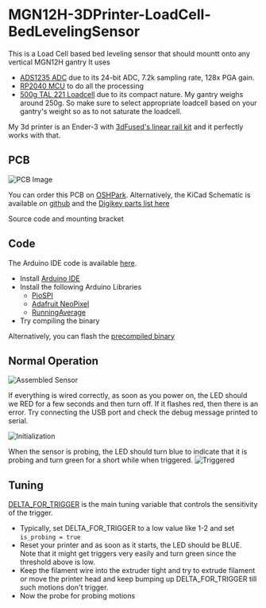 # MGN12H-3DPrinter-LoadCell-BedLevelingSensor
 This is a Load Cell based bed leveling sensor that should mountt onto any vertical MGN12H gantry
 It uses
 * [ADS1235 ADC](https://www.digikey.com/en/products/detail/texas-instruments/ADS1235QWRHMRQ1/11308865) due to its 24-bit ADC, 7.2k sampling rate, 128x PGA gain.
 * [RP2040 MCU](https://www.raspberrypi.com/products/rp2040/) to do all the processing
 * [500g TAL 221 Loadcell](chrome-extension://efaidnbmnnnibpcajpcglclefindmkaj/https://cdn.sparkfun.com/assets/9/9/a/f/3/TAL221.pdf) due to its compact nature. My gantry weighs around 250g. So make sure to select appropriate loadcell based on your gantry's weight so as to not saturate the loadcell.

My 3d printer is an Ender-3 with [3dFused's linear rail kit](https://3dfused.com/product/xaxis235/) and it perfectly works with that.


## PCB
![PCB Image](https://github.com/jujojujo2003/MGN12H-3DPrinter-LoadCell-BedLevelingSensor/blob/main/PCB/LoadcellSensor.png)

You can order this PCB on [OSHPark](https://oshpark.com/shared_projects/gbeaSpQu).
Alternatively, the KiCad Schematic is available on [github](https://github.com/jujojujo2003/MGN12H-3DPrinter-LoadCell-BedLevelingSensor/tree/main/PCB) and the [Digikey parts list here](https://github.com/jujojujo2003/MGN12H-3DPrinter-LoadCell-BedLevelingSensor/blob/main/PCB/LoadCellDigikeyParts.csv)


<TBD> Source code and mounting bracket

## Code

The Arduino IDE code is available [here](https://github.com/jujojujo2003/MGN12H-3DPrinter-LoadCell-BedLevelingSensor/tree/main/Code). 
* Install [Arduino IDE](https://www.arduino.cc/en/software)
* Install the following Arduino Libraries
  * [PioSPI](https://www.arduino.cc/reference/en/libraries/piospi/)
  * [Adafruit NeoPixel](https://www.arduino.cc/reference/en/libraries/adafruit-neopixel/)
  * [RunningAverage](https://www.arduino.cc/reference/en/libraries/runningaverage/)
* Try compiling the binary

Alternatively, you can flash the [precompiled binary](https://github.com/jujojujo2003/MGN12H-3DPrinter-LoadCell-BedLevelingSensor/releases/tag/release)

## Normal Operation
![Assembled Sensor](https://github.com/jujojujo2003/MGN12H-3DPrinter-LoadCell-BedLevelingSensor/blob/main/WikiAssets/IMG_0561.jpg)

If everything is wired correctly, as soon as you power on, the LED should we RED for a few seconds and then turn off. If it flashes red, then there is an error. Try connecting the USB port and check the debug message printed to serial. 

![Initialization](https://github.com/jujojujo2003/MGN12H-3DPrinter-LoadCell-BedLevelingSensor/blob/main/WikiAssets/IMG_0559.gif)

When the sensor is probing, the LED should turn blue to indicate that it is probing and turn green for a short while when triggered.
![Triggered](https://github.com/jujojujo2003/MGN12H-3DPrinter-LoadCell-BedLevelingSensor/blob/main/WikiAssets/IMG_0551.gif)

## Tuning
[DELTA_FOR_TRIGGER](https://github.com/jujojujo2003/MGN12H-3DPrinter-LoadCell-BedLevelingSensor/blob/main/Code/bedlevelRp2040ADS1235.ino#L8) is the main tuning variable that controls the sensitivity of the trigger.

* Typically, set DELTA_FOR_TRIGGER to a low value like 1-2 and set `is_probing = true`
* Reset your printer and as soon as it starts, the LED should be BLUE. Note that it might get triggers very easily and turn green since the threshold above is low.
* Keep the filament wire into the extruder tight and try to extrude filament or move the printer head and keep bumping up DELTA_FOR_TRIGGER till such motions don't trigger.
* Now the probe for probing motions
